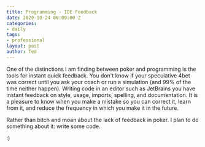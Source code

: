 ```yaml
---
title: Programming - IDE Feedback
date: 2020-10-24 00:00:00 Z
categories:
- daily
tags:
- professional
layout: post
author: Ted
---
```


One of the distinctions I am finding between poker and programming is the tools for instant quick feedback. You don't know if your speculative 4bet was correct until you ask your coach or run a simulation (and 99% of the time neither happen). Writing code in an editor such as JetBrains you have instant feedback on style, usage, imports, spelling, and documentation. It is a pleasure to know when you make a mistake so you can correct it, learn from it, and reduce the frequency in which you make it in the future. 

Rather than bitch and moan about the lack of feedback in poker. I plan to do something about it: write some code. 

:)